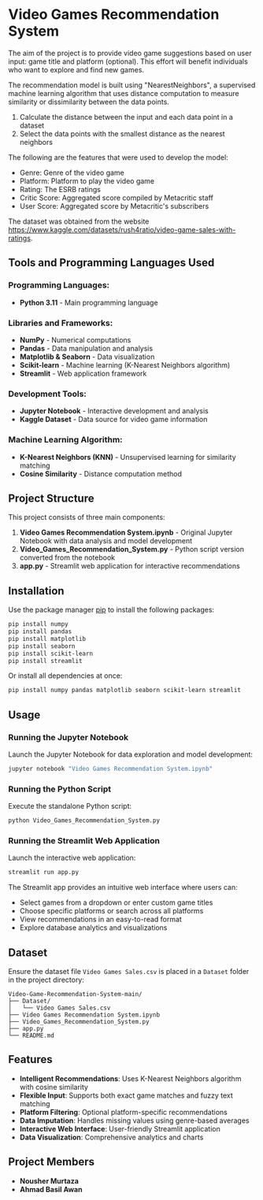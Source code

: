 # Video Games Recommendation System

The aim of the project is to provide video game suggestions based on user input: game title and platform (optional). This effort will benefit individuals who want to explore and find new games.

The recommendation model is built using "NearestNeighbors", a supervised machine learning algorithm that uses distance computation to measure similarity or dissimilarity between the data points.

1. Calculate the distance between the input and each data point in a dataset
2. Select the data points with the smallest distance as the nearest neighbors

The following are the features that were used to develop the model:

- Genre: Genre of the video game
- Platform: Platform to play the video game
- Rating: The ESRB ratings
- Critic Score: Aggregated score compiled by Metacritic staff
- User Score: Aggregated score by Metacritic's subscribers

The dataset was obtained from the website https://www.kaggle.com/datasets/rush4ratio/video-game-sales-with-ratings.

## Tools and Programming Languages Used

### Programming Languages:
- **Python 3.11** - Main programming language

### Libraries and Frameworks:
- **NumPy** - Numerical computations
- **Pandas** - Data manipulation and analysis
- **Matplotlib & Seaborn** - Data visualization
- **Scikit-learn** - Machine learning (K-Nearest Neighbors algorithm)
- **Streamlit** - Web application framework

### Development Tools:
- **Jupyter Notebook** - Interactive development and analysis
- **Kaggle Dataset** - Data source for video game information

### Machine Learning Algorithm:
- **K-Nearest Neighbors (KNN)** - Unsupervised learning for similarity matching
- **Cosine Similarity** - Distance computation method

## Project Structure

This project consists of three main components:

1. **Video Games Recommendation System.ipynb** - Original Jupyter Notebook with data analysis and model development
2. **Video_Games_Recommendation_System.py** - Python script version converted from the notebook
3. **app.py** - Streamlit web application for interactive recommendations

## Installation

Use the package manager [pip](https://pip.pypa.io/en/stable/) to install the following packages:

```bash
pip install numpy
pip install pandas
pip install matplotlib
pip install seaborn
pip install scikit-learn
pip install streamlit
```

Or install all dependencies at once:

```bash
pip install numpy pandas matplotlib seaborn scikit-learn streamlit
```

## Usage

### Running the Jupyter Notebook
Launch the Jupyter Notebook for data exploration and model development:
```bash
jupyter notebook "Video Games Recommendation System.ipynb"
```

### Running the Python Script
Execute the standalone Python script:
```bash
python Video_Games_Recommendation_System.py
```

### Running the Streamlit Web Application
Launch the interactive web application:
```bash
streamlit run app.py
```

The Streamlit app provides an intuitive web interface where users can:
- Select games from a dropdown or enter custom game titles
- Choose specific platforms or search across all platforms
- View recommendations in an easy-to-read format
- Explore database analytics and visualizations

## Dataset

Ensure the dataset file `Video Games Sales.csv` is placed in a `Dataset` folder in the project directory:
```
Video-Game-Recommendation-System-main/
├── Dataset/
│   └── Video Games Sales.csv
├── Video Games Recommendation System.ipynb
├── Video_Games_Recommendation_System.py
├── app.py
└── README.md
```

## Features

- **Intelligent Recommendations**: Uses K-Nearest Neighbors algorithm with cosine similarity
- **Flexible Input**: Supports both exact game matches and fuzzy text matching
- **Platform Filtering**: Optional platform-specific recommendations
- **Data Imputation**: Handles missing values using genre-based averages
- **Interactive Web Interface**: User-friendly Streamlit application
- **Data Visualization**: Comprehensive analytics and charts

## Project Members

- **Nousher Murtaza**
- **Ahmad Basil Awan**
